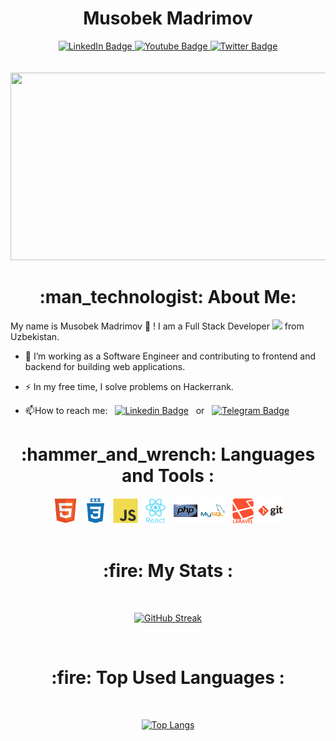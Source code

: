 <!-- ### Hi there 👋 -->

<div id="header" align="center">
<!--   <img src="https://media.giphy.com/media/R03zWv5p1oNSQd91EP/giphy.gif" width="400"/> -->
  <h1> Musobek Madrimov </h1>
</div>
<div id="badges" align="center">
  <a href="https://www.linkedin.com/in/musobekmadrimov/">
    <img src="https://img.shields.io/badge/LinkedIn-blue?style=for-the-badge&logo=linkedin&logoColor=white" alt="LinkedIn Badge"/>
  </a>
  <a href="https://instagram.com/musobekmadrimov">
    <img src="http://assets.stickpng.com/thumbs/580b57fcd9996e24bc43c521.png" alt="Youtube Badge" width="30" height="30"/>
  </a>
  <a href="https://twitter.com/musobekmadrimov">
    <img src="https://img.shields.io/badge/Twitter-blue?style=for-the-badge&logo=twitter&logoColor=white" alt="Twitter Badge"/>
  </a>
</div>
<div align="center">
  
<img src="https://komarev.com/ghpvc/?username=musobekmadrimov&style=flat-square&color=blue" alt="" align="center" />
</div>
<br />
  
<div align="center">
  <img src="https://media.giphy.com/media/dWesBcTLavkZuG35MI/giphy.gif" width="600" height="300"/>
</div>

<div align="center"> <h1> :man_technologist: About Me: </h1></div>

My name is Musobek Madrimov :call_me_hand: ! I am a Full Stack Developer <img src="https://media.giphy.com/media/WUlplcMpOCEmTGBtBW/giphy.gif" width="30"> from Uzbekistan.
- :telescope: I’m working as a Software Engineer and contributing to frontend and backend for building web applications.

- :zap: In my free time, I solve problems on Hackerrank.

- :mailbox:How to reach me: &nbsp; [![Linkedin Badge](https://img.shields.io/badge/-musobekmadrimov-blue?style=flat&logo=Linkedin&logoColor=white)](https://www.linkedin.com/in/musobekmadrimov/) &nbsp; or &nbsp; [<img src="https://upload.wikimedia.org/wikipedia/commons/thumb/8/82/Telegram_logo.svg/640px-Telegram_logo.svg.png" alt="Telegram Badge" width="30" height="30"/>](https://t.me/musobekmadrimov)
 


<div align="center"> <h1> :hammer_and_wrench: Languages and Tools : </h1>
<div>
  <img src="https://github.com/devicons/devicon/blob/master/icons/html5/html5-original.svg" title="HTML5" alt="HTML" width="40" height="40"/>&nbsp;
  <img src="https://github.com/devicons/devicon/blob/master/icons/css3/css3-plain-wordmark.svg"  title="CSS3" alt="CSS" width="40" height="40"/>&nbsp;
  <img src="https://github.com/devicons/devicon/blob/master/icons/javascript/javascript-original.svg" title="JavaScript" alt="JavaScript" width="40" height="40"/>&nbsp;
  <img src="https://github.com/devicons/devicon/blob/master/icons/react/react-original-wordmark.svg" title="React" alt="React" width="40" height="40"/>&nbsp;
  <img src="https://raw.githubusercontent.com/devicons/devicon/1119b9f84c0290e0f0b38982099a2bd027a48bf1/icons/php/php-original.svg" title="PHP" **alt="PHP" width="40" height="40"/>
  <img src="https://github.com/devicons/devicon/blob/master/icons/mysql/mysql-original-wordmark.svg" title="MySQL"  alt="MySQL" width="40" height="40"/>&nbsp;
  <img src="https://raw.githubusercontent.com/devicons/devicon/1119b9f84c0290e0f0b38982099a2bd027a48bf1/icons/laravel/laravel-plain-wordmark.svg" title="Laravel" **alt="Laravel" width="40" height="40"/>
  <img src="https://github.com/devicons/devicon/blob/master/icons/git/git-original-wordmark.svg" title="Git" **alt="Git" width="40" height="40"/>
</div>
</div>
<br />
<div align="center"> <h1> :fire: My Stats : </h1></div>
<br />
<div align="center">
  
[![GitHub Streak](http://github-readme-streak-stats.herokuapp.com?user=musobekmadrimov&theme=dark&date_format=M%20j%5B%2C%20Y%5D)](https://git.io/streak-stats)

  </div>
<br />
<div align="center"> <h1> :fire: Top Used Languages : </h1></div>
<br />
<div align="center">
  
[![Top Langs](https://github-readme-stats.vercel.app/api/top-langs/?username=musobekmadrimov&layout=compact&theme=vision-friendly-dark)](https://github.com/anuraghazra/github-readme-stats)
  
</div>



<!--
**musobekmadrimov/musobekmadrimov** is a ✨ _special_ ✨ repository because its `README.md` (this file) appears on your GitHub profile.

Here are some ideas to get you started:

- 🔭 I’m currently working on ...
- 🌱 I’m currently learning ...
- 👯 I’m looking to collaborate on ...
- 🤔 I’m looking for help with ...
- 💬 Ask me about ...
- 📫 How to reach me: ...
- 😄 Pronouns: ...
- ⚡ Fun fact: ...
-->
